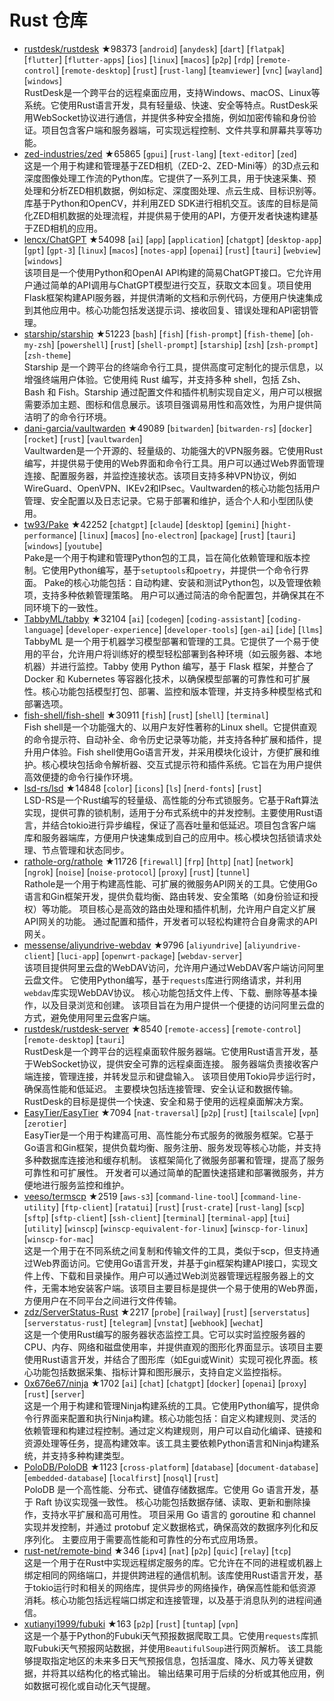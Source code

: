 # Rust 仓库

- [rustdesk/rustdesk](https://github.com/rustdesk/rustdesk) ★98373 [`android`] [`anydesk`] [`dart`] [`flatpak`] [`flutter`] [`flutter-apps`] [`ios`] [`linux`] [`macos`] [`p2p`] [`rdp`] [`remote-control`] [`remote-desktop`] [`rust`] [`rust-lang`] [`teamviewer`] [`vnc`] [`wayland`] [`windows`]  
  RustDesk是一个跨平台的远程桌面应用，支持Windows、macOS、Linux等系统。它使用Rust语言开发，具有轻量级、快速、安全等特点。RustDesk采用WebSocket协议进行通信，并提供多种安全措施，例如加密传输和身份验证。项目包含客户端和服务器端，可实现远程控制、文件共享和屏幕共享等功能。
- [zed-industries/zed](https://github.com/zed-industries/zed) ★65865 [`gpui`] [`rust-lang`] [`text-editor`] [`zed`]  
  这是一个用于构建和管理基于ZED相机（ZED-2、ZED-Mini等）的3D点云和深度图像处理工作流的Python库。它提供了一系列工具，用于快速采集、预处理和分析ZED相机数据，例如标定、深度图处理、点云生成、目标识别等。库基于Python和OpenCV，并利用ZED SDK进行相机交互。该库的目标是简化ZED相机数据的处理流程，并提供易于使用的API，方便开发者快速构建基于ZED相机的应用。
- [lencx/ChatGPT](https://github.com/lencx/ChatGPT) ★54098 [`ai`] [`app`] [`application`] [`chatgpt`] [`desktop-app`] [`gpt`] [`gpt-3`] [`linux`] [`macos`] [`notes-app`] [`openai`] [`rust`] [`tauri`] [`webview`] [`windows`]  
  该项目是一个使用Python和OpenAI API构建的简易ChatGPT接口。它允许用户通过简单的API调用与ChatGPT模型进行交互，获取文本回复。项目使用Flask框架构建API服务器，并提供清晰的文档和示例代码，方便用户快速集成到其他应用中。核心功能包括发送提示词、接收回复、错误处理和API密钥管理。
- [starship/starship](https://github.com/starship/starship) ★51223 [`bash`] [`fish`] [`fish-prompt`] [`fish-theme`] [`oh-my-zsh`] [`powershell`] [`rust`] [`shell-prompt`] [`starship`] [`zsh`] [`zsh-prompt`] [`zsh-theme`]  
  Starship 是一个跨平台的终端命令行工具，提供高度可定制化的提示信息，以增强终端用户体验。它使用纯 Rust 编写，并支持多种 shell，包括 Zsh、Bash 和 Fish。Starship 通过配置文件和插件机制实现自定义，用户可以根据需要添加主题、图标和信息展示。该项目强调易用性和高效性，为用户提供简洁明了的命令行环境。
- [dani-garcia/vaultwarden](https://github.com/dani-garcia/vaultwarden) ★49089 [`bitwarden`] [`bitwarden-rs`] [`docker`] [`rocket`] [`rust`] [`vaultwarden`]  
  Vaultwarden是一个开源的、轻量级的、功能强大的VPN服务器。它使用Rust编写，并提供易于使用的Web界面和命令行工具。用户可以通过Web界面管理连接、配置服务器，并监控连接状态。该项目支持多种VPN协议，例如WireGuard、OpenVPN、IKEv2和IPsec。Vaultwarden的核心功能包括用户管理、安全配置以及日志记录。它易于部署和维护，适合个人和小型团队使用。
- [tw93/Pake](https://github.com/tw93/Pake) ★42252 [`chatgpt`] [`claude`] [`desktop`] [`gemini`] [`hight-performance`] [`linux`] [`macos`] [`no-electron`] [`package`] [`rust`] [`tauri`] [`windows`] [`youtube`]  
  Pake是一个用于构建和管理Python包的工具，旨在简化依赖管理和版本控制。它使用Python编写，基于`setuptools`和`poetry`，并提供一个命令行界面。  Pake的核心功能包括：自动构建、安装和测试Python包，以及管理依赖项，支持多种依赖管理策略。  用户可以通过简洁的命令配置包，并确保其在不同环境下的一致性。
- [TabbyML/tabby](https://github.com/TabbyML/tabby) ★32104 [`ai`] [`codegen`] [`coding-assistant`] [`coding-language`] [`developer-experience`] [`developer-tools`] [`gen-ai`] [`ide`] [`llms`]  
  TabbyML 是一个用于机器学习模型部署和管理的工具。它提供了一个易于使用的平台，允许用户将训练好的模型轻松部署到各种环境（如云服务器、本地机器）并进行监控。Tabby 使用 Python 编写，基于 Flask 框架，并整合了 Docker 和 Kubernetes 等容器化技术，以确保模型部署的可靠性和可扩展性。核心功能包括模型打包、部署、监控和版本管理，并支持多种模型格式和部署选项。
- [fish-shell/fish-shell](https://github.com/fish-shell/fish-shell) ★30911 [`fish`] [`rust`] [`shell`] [`terminal`]  
  Fish shell是一个功能强大的、以用户友好性著称的Linux shell。它提供直观的命令提示符、自动补全、命令历史记录等功能，并支持各种扩展和插件，提升用户体验。Fish shell使用Go语言开发，并采用模块化设计，方便扩展和维护。核心模块包括命令解析器、交互式提示符和插件系统。它旨在为用户提供高效便捷的命令行操作环境。
- [lsd-rs/lsd](https://github.com/lsd-rs/lsd) ★14848 [`color`] [`icons`] [`ls`] [`nerd-fonts`] [`rust`]  
  LSD-RS是一个Rust编写的轻量级、高性能的分布式锁服务。它基于Raft算法实现，提供可靠的锁机制，适用于分布式系统中的并发控制。主要使用Rust语言，并结合tokio进行异步编程，保证了高吞吐量和低延迟。项目包含客户端库和服务器端库，方便用户快速集成到自己的应用中。核心模块包括锁请求处理、节点管理和状态同步。
- [rathole-org/rathole](https://github.com/rathole-org/rathole) ★11726 [`firewall`] [`frp`] [`http`] [`nat`] [`network`] [`ngrok`] [`noise`] [`noise-protocol`] [`proxy`] [`rust`] [`tunnel`]  
  Rathole是一个用于构建高性能、可扩展的微服务API网关的工具。它使用Go语言和Gin框架开发，提供负载均衡、路由转发、安全策略（如身份验证和授权）等功能。  项目核心是高效的路由处理和插件机制，允许用户自定义扩展API网关的功能。  通过配置和插件，开发者可以轻松构建符合自身需求的API网关。
- [messense/aliyundrive-webdav](https://github.com/messense/aliyundrive-webdav) ★9796 [`aliyundrive`] [`aliyundrive-client`] [`luci-app`] [`openwrt-package`] [`webdav-server`]  
  该项目提供阿里云盘的WebDAV访问，允许用户通过WebDAV客户端访问阿里云盘文件。  它使用Python编写，基于`requests`库进行网络请求，并利用`webdav`库实现WebDAV协议。  核心功能包括文件上传、下载、删除等基本操作，以及目录浏览和创建。  该项目旨在为用户提供一个便捷的访问阿里云盘的方式，避免使用阿里云盘客户端。
- [rustdesk/rustdesk-server](https://github.com/rustdesk/rustdesk-server) ★8540 [`remote-access`] [`remote-control`] [`remote-desktop`] [`tauri`]  
  RustDesk是一个跨平台的远程桌面软件服务器端。它使用Rust语言开发，基于WebSocket协议，提供安全可靠的远程桌面连接。  服务器端负责接收客户端连接，管理连接，并转发显示和键盘输入。  该项目使用Tokio异步运行时，确保高性能和低延迟。  主要模块包括连接管理、安全认证和数据传输。  RustDesk的目标是提供一个快速、安全和易于使用的远程桌面解决方案。
- [EasyTier/EasyTier](https://github.com/EasyTier/EasyTier) ★7094 [`nat-traversal`] [`p2p`] [`rust`] [`tailscale`] [`vpn`] [`zerotier`]  
  EasyTier是一个用于构建高可用、高性能分布式服务的微服务框架。它基于Go语言和Gin框架，提供负载均衡、服务注册、服务发现等核心功能，并支持多种数据库连接池和缓存机制。  该框架简化了微服务部署和管理，提高了服务可靠性和可扩展性。  开发者可以通过简单的配置快速搭建和部署微服务，并方便地进行服务监控和维护。
- [veeso/termscp](https://github.com/veeso/termscp) ★2519 [`aws-s3`] [`command-line-tool`] [`command-line-utility`] [`ftp-client`] [`ratatui`] [`rust`] [`rust-crate`] [`rust-lang`] [`scp`] [`sftp`] [`sftp-client`] [`ssh-client`] [`terminal`] [`terminal-app`] [`tui`] [`utility`] [`winscp`] [`winscp-equivalent-for-linux`] [`winscp-for-linux`] [`winscp-for-mac`]  
  这是一个用于在不同系统之间复制和传输文件的工具，类似于scp，但支持通过Web界面访问。它使用Go语言开发，并基于gin框架构建API接口，实现文件上传、下载和目录操作。用户可以通过Web浏览器管理远程服务器上的文件，无需本地安装客户端。该项目主要目标是提供一个易于使用的Web界面，方便用户在不同平台之间进行文件传输。
- [zdz/ServerStatus-Rust](https://github.com/zdz/ServerStatus-Rust) ★2217 [`probe`] [`railway`] [`rust`] [`serverstatus`] [`serverstatus-rust`] [`telegram`] [`vnstat`] [`webhook`] [`wechat`]  
  这是一个使用Rust编写的服务器状态监控工具。它可以实时监控服务器的CPU、内存、网络和磁盘使用率，并提供直观的图形化界面显示。该项目主要使用Rust语言开发，并结合了图形库（如Egui或Winit）实现可视化界面。核心功能包括数据采集、指标计算和图形展示，支持自定义监控指标。
- [0x676e67/ninja](https://github.com/0x676e67/ninja) ★1702 [`ai`] [`chat`] [`chatgpt`] [`docker`] [`openai`] [`proxy`] [`rust`] [`server`]  
  这是一个用于构建和管理Ninja构建系统的工具。它使用Python编写，提供命令行界面来配置和执行Ninja构建。核心功能包括：自定义构建规则、灵活的依赖管理和构建过程控制。通过定义构建规则，用户可以自动化编译、链接和资源处理等任务，提高构建效率。该工具主要依赖Python语言和Ninja构建系统，并支持多种构建类型。
- [PoloDB/PoloDB](https://github.com/PoloDB/PoloDB) ★1123 [`cross-platform`] [`database`] [`document-database`] [`embedded-database`] [`localfirst`] [`nosql`] [`rust`]  
  PoloDB 是一个高性能、分布式、键值存储数据库。它使用 Go 语言开发，基于 Raft 协议实现强一致性。  核心功能包括数据存储、读取、更新和删除操作，支持水平扩展和高可用性。  项目采用 Go 语言的 goroutine 和 channel 实现并发控制，并通过 protobuf 定义数据格式，确保高效的数据序列化和反序列化。  主要应用于需要高性能和可靠性的分布式应用场景。
- [rust-net/remote-bind](https://github.com/rust-net/remote-bind) ★346 [`ipv4`] [`nat`] [`p2p`] [`quic`] [`relay`] [`tcp`]  
  这是一个用于在Rust中实现远程绑定服务的库。它允许在不同的进程或机器上绑定相同的网络端口，并提供跨进程的通信机制。该库使用Rust语言开发，基于tokio运行时和相关的网络库，提供异步的网络操作，确保高性能和低资源消耗。核心功能包括远程端口绑定和连接管理，以及基于消息队列的进程间通信。
- [xutianyi1999/fubuki](https://github.com/xutianyi1999/fubuki) ★163 [`p2p`] [`rust`] [`tuntap`] [`vpn`]  
  这是一个基于Python的Fubuki天气预报数据爬取工具。它使用`requests`库抓取Fubuki天气预报网站数据，并使用`BeautifulSoup`进行网页解析。  该工具能够提取指定地区的未来多日天气预报信息，包括温度、降水、风力等关键数据，并将其以结构化的格式输出。  输出结果可用于后续的分析或其他应用，例如数据可视化或自动化天气提醒。
